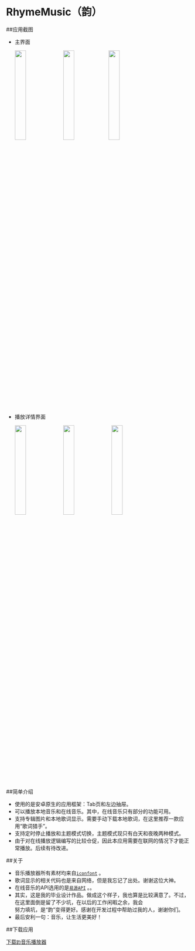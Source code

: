 # RhymeMusic（韵）
##应用截图

* 主界面 

  <img src="https://raw.githubusercontent.com/ValueYouth/RhymeMusic/master/screenshots/001.jpg" width="25%"/> &nbsp;
  <img src="https://raw.githubusercontent.com/ValueYouth/RhymeMusic/master/screenshots/002.jpg" width="25%"/> 
  <img src="https://raw.githubusercontent.com/ValueYouth/RhymeMusic/master/screenshots/003.jpg" width="25%"/> 
* 播放详情界面 

  <img src="https://raw.githubusercontent.com/ValueYouth/RhymeMusic/master/screenshots/004.jpg" width="25%"/> &nbsp;
  <img src="https://raw.githubusercontent.com/ValueYouth/RhymeMusic/master/screenshots/005.jpg" width="25%"/> &nbsp;
  <img src="https://raw.githubusercontent.com/ValueYouth/RhymeMusic/master/screenshots/006.jpg" width="25%"/> &nbsp;

##简单介绍

* 使用的是安卓原生的应用框架：Tab页和左边抽屉。
* 可以播放本地音乐和在线音乐。其中，在线音乐只有部分的功能可用。
* 支持专辑图片和本地歌词显示。需要手动下载本地歌词，在这里推荐一款应用“歌词猎手”。
* 支持定时停止播放和主题模式切换，主题模式现只有白天和夜晚两种模式。
* 由于对在线播放逻辑编写的比较仓促，因此本应用需要在联网的情况下才能正常播放。后续有待改进。

##关于
* 音乐播放器所有素材均来自<a href="http://www.iconfont.cn/" target="_blank">`iconfont`</a> 。
* 歌词显示的相关代码也是来自网络，但是我忘记了出处。谢谢这位大神。
* 在线音乐的API选用的是<a href="https://www.showapi.com/" target="_blank">`易源API`</a> 。。
* 其实，这是我的毕业设计作品。做成这个样子，我也算是比较满意了。不过，在这里面倒是留了不少坑，在以后的工作闲暇之余，我会 <br>
  努力填坑，是“韵”变得更好。感谢在开发过程中帮助过我的人，谢谢你们。
* 最后安利一句：音乐，让生活更美好！

##下载应用

<a href="http://pan.baidu.com/s/1hrIi7qc" target="_blank">下载`韵`音乐播放器</a> 
